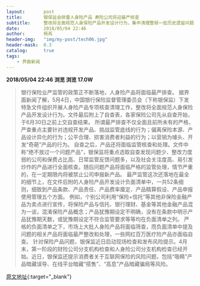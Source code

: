 ```yaml
---
layout:       post
title:        银保监会排雷人身险产品 寿险公司将迎最严核查
subtitle:     整改将全面规范人身保险产品开发设计行为，集中清理整顿一批历史遗留问题产品，严厉打击严重违法违规行为。
date:         2018/05/04 22:46
author:       杨芮
header-img:   "img/my-post/tech06.jpg"
header-mask:  0.3
catalog:      true
tags:
    - 界面新闻
---
```


**2018/05/04 22:46**  **浏览 浏览 17.0W**

> 银行保险业严监管的政策正不断落地，人身险产品将面临最严排查。
据界面新闻了解，5月4日，中国银行保险监督管理委员会（下称银保监）下发特急文件组织开展人身险产品专项核查清理工作，整改将全面规范人身保险产品开发设计行为。文件最后附上了自查表，各家保险公司先从自查开始，于6月30日之前上交自查结果。
所谓最严排查不仅全面且前所未有的严格，严查重点主要针对违规开发产品、挑战监管底线的行为；偏离保险本源、产品设计异化的行为；公平合理、损害消费者利益的行为；以营销为噱头、开发“奇葩”产品的行为。
自查之后，产品还将面临监管核查和处理。文件中称“绝不放过一个问题产品”，银保监将重点选取自查发现问题少、整改力度弱的公司和保费占比高、日常监管反馈问题多，以及社会关注度高、易引发炒作的产品进行全面核查。随后问题产品将面临严格的监管处理，情节严重的，在一定期限内将被禁止公司申报新产品。
最严监管这次还落地在最全的细节上，在文件后附的人身险产品开发设计负面清单中，一共52条细则，细致到产品条款、产品责任、产品费率厘定、产品精算假设、产品申报使用管理五个方面。
例如，个别公司利用“保险+信托”等其他非保险金融产品为卖点进行宣传，将保险产品与信托、银行理财、基金等其他金融产品混为一谈，混淆保险产品概念；产品犹豫期设定不明确，没有在条款中明示产品犹豫期天数，或犹豫期设定不符合监管要求等等均在负面清单之列。
严格的负面清单之下，市场上大批人身险产品将面临筛查，而负面清单中提及问题的相关产品将面临最严整改和处理，一些网红百万医疗险产品亦面临自查。
针对保险产品问题，银保监近日启动现场检查和发布风险提示。4月末，第一阶段的财险公司分支机构检查和人身险公司分支机构检查已经开始。近日，银保监还提示消费者关于互联网保险的风险问题，包括“吸睛”产品暗藏误导、在线平台暗藏“搭售”、“高息”产品暗藏骗局等风险。



[原文地址](http://www.jiemian.com/article/2112086.html){:target="_blank"}



